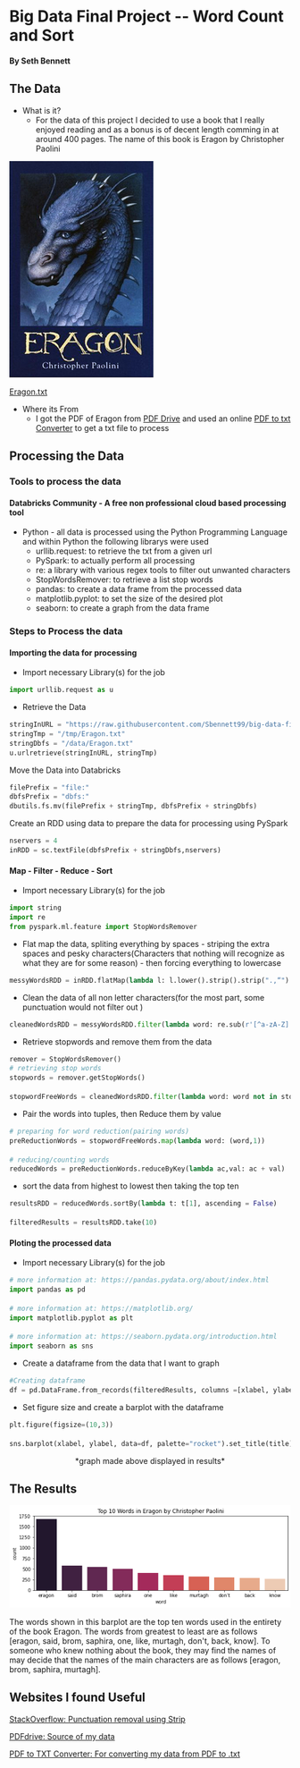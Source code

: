 # Big Data Final Project -- Word Count and Sort
#### By Seth Bennett

## The Data
- What is it?
  - For the data of this project I decided to use a book that I really enjoyed reading and as a bonus is of decent length comming in at around 400 pages. The name of this book is Eragon by Christopher Paolini

![](Eragon_book_cover.png)

[Eragon.txt](https://github.com/Sbennett99/big-data-final-project/blob/25e9e511d9bd818348fb2b9b5843ccdf6fa93500/Eragon.txt)
- Where its From
  - I got the PDF of Eragon from [PDF Drive](https://www.pdfdrive.com/eragon-d37470593.html) and used an online [PDF to txt Converter](https://www.zamzar.com/convert/pdf-to-txt/) to get a txt file to process

## Processing the Data
### Tools to process the data
####  Databricks Community - A free non professional cloud based processing tool
  - Python - all data is processed using the Python Programming Language and within Python the following librarys were used
    - urllib.request: to retrieve the txt from a given url
    - PySpark: to actually perform all processing
    - re: a library with various regex tools to filter out unwanted characters
    - StopWordsRemover: to retrieve a list stop words
    - pandas: to create a data frame from the processed data
    - matplotlib.pyplot: to set the size of the desired plot
    - seaborn: to create a graph from the data frame
### Steps to Process the data
#### Importing the data for processing
- Import necessary Library(s) for the job
```Python
import urllib.request as u
```
- Retrieve the Data
```Python
stringInURL = "https://raw.githubusercontent.com/Sbennett99/big-data-final-project/main/Eragon.txt"
stringTmp = "/tmp/Eragon.txt"
stringDbfs = "/data/Eragon.txt"
u.urlretrieve(stringInURL, stringTmp)
```
Move the Data into Databricks
```Python
filePrefix = "file:"
dbfsPrefix = "dbfs:"
dbutils.fs.mv(filePrefix + stringTmp, dbfsPrefix + stringDbfs)
```
Create an RDD using data to prepare the data for processing using PySpark
```Python
nservers = 4
inRDD = sc.textFile(dbfsPrefix + stringDbfs,nservers)
```
#### Map - Filter - Reduce - Sort
- Import necessary Library(s) for the job
```Python
import string
import re
from pyspark.ml.feature import StopWordsRemover
```
- Flat map the data, spliting everything by spaces - striping the extra spaces and pesky characters(Characters that nothing will recognize as what they are for some reason) - then forcing everything to lowercase
```Python
messyWordsRDD = inRDD.flatMap(lambda l: l.lower().strip().strip(".,“").strip(string.punctuation).split(" "))
```
- Clean the data of all non letter characters(for the most part, some punctuation would not filter out ) 
```Python
cleanedWordsRDD = messyWordsRDD.filter(lambda word: re.sub(r'[^a-zA-Z]' ,'',word))
```
- Retrieve stopwords and remove them from the data
```Python
remover = StopWordsRemover()
# retrieving stop words
stopwords = remover.getStopWords()

stopwordFreeWords = cleanedWordsRDD.filter(lambda word: word not in stopwords)
```
- Pair the words into tuples, then Reduce them by value
```Python
# preparing for word reduction(pairing words)
preReductionWords = stopwordFreeWords.map(lambda word: (word,1))

# reducing/counting words
reducedWords = preReductionWords.reduceByKey(lambda ac,val: ac + val)
```
- sort the data from highest to lowest then taking the top ten
```Python
resultsRDD = reducedWords.sortBy(lambda t: t[1], ascending = False)

filteredResults = resultsRDD.take(10)
```

#### Ploting the processed data
- Import necessary Library(s) for the job
```Python
# more information at: https://pandas.pydata.org/about/index.html
import pandas as pd

# more information at: https://matplotlib.org/
import matplotlib.pyplot as plt

# more information at: https://seaborn.pydata.org/introduction.html
import seaborn as sns
```
- Create a dataframe from the data that I want to graph
```Python
#Creating dataframe
df = pd.DataFrame.from_records(filteredResults, columns =[xlabel, ylabel]) 
```
- Set figure size and create a barplot with the dataframe
```Python
plt.figure(figsize=(10,3))

sns.barplot(xlabel, ylabel, data=df, palette="rocket").set_title(title)
```
<div align="center">*graph made above displayed in results*</div>

## The Results
![](https://github.com/Sbennett99/big-data-final-project/blob/74323633a4cf57272c643fc8e3b226f01bff58ce/GraphOfEragonWords.png)

The words shown in this barplot are the top ten words used in the entirety of the book Eragon. The words from greatest to least are as follows [eragon, said, brom, saphira, one, like, murtagh, don't, back, know]. To someone who knew nothing about the book, they may find the names of may decide that the names of the main characters are as follows [eragon, brom, saphira, murtagh].

## Websites I found Useful
[StackOverflow: Punctuation removal using Strip](https://stackoverflow.com/questions/18429143/strip-punctuation-with-regex-python)

[PDFdrive: Source of my data](https://www.pdfdrive.com/eragon-d37470593.html)

[PDF to TXT Converter: For converting my data from PDF to .txt](https://www.zamzar.com/convert/pdf-to-txt/)
